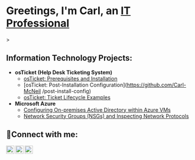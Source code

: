 <h1>Greetings, I'm Carl, an <a href="https://linkedin.com/in/carl-mcneil">IT Professional</a></h1>>

<h2> Information Technology Projects:</h2>

- <b>osTicket (Help Desk Ticketing System)</b>
  - [osTicket: Prerequisites and Installation](https://github.com/carl-mcneil/osticket-prereqs)
  - [osTicket: Post-Installation Configuration](https://github.com/Carl-McNeil
/post-install-config)
  - [osTicket: Ticket Lifecycle Examples](https://github.com/carl-mcneil/ticket-lifecycle)
- <b>Microsoft Azure</b>
  - [Configuring On-premises Active Directory within Azure VMs](https://github.com/carl-mcneil/configure-ad)
  - [Network Security Groups (NSGs) and Inspecting Network Protocols](https://github.com/carl-mcneil/azure-network-protocols)

<h2>🤳Connect with me:</h2>

[<img align="left" alt="Josh | Twitter" width="22px" src="https://cdn.jsdelivr.net/npm/simple-icons@v3/icons/twitter.svg" />][twitter]
[<img align="left" alt="Josh | LinkedIn" width="22px" src="https://cdn.jsdelivr.net/npm/simple-icons@v3/icons/linkedin.svg" />][linkedin]
[<img align="left" alt="Josh | Instagram" width="22px" src="https://cdn.jsdelivr.net/npm/simple-icons@v3/icons/instagram.svg" />][instagram]

[twitter]: https://twitter.com/
[instagram]: https://www.instagram.com/
[linkedin]: https://linkedin.com/in/carl-mcneil-62161932b

